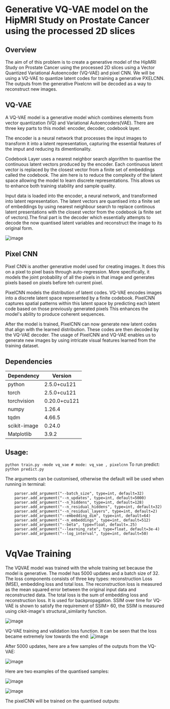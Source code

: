 # Generative VQ-VAE model on the HipMRI Study on Prostate Cancer using the processed 2D slices
## Overview
The aim of of this problem is to create a generative model of the HipMRI Study on Prostate Cancer using the processed 2D slices using a Vector Quantized Variational Autoencoder (VQ-VAE) and pixel CNN. We will be using a VQ-VAE to quantize latent codes for training a generative PXELCNN. The outputs from the generative Pixelcnn will be decoded as a way to reconstruct new images.
## VQ-VAE
A VQ-VAE model is a generative model which combines elements from vector quantization (VQ) and Variational Autoencoders(VAE). There are three key parts to this model: encoder, decoder, codebook layer.

The encoder is a neural network that processes the input images to transform it into a latent representation, capturing the essential features of the imput and reducing its dimentionality. 

Codebook Layer uses a nearest neighbor search algorithm to quantise the continuous latent vectors produced by the encoder. Each continuous latent vector is replaced by the closest vector from a finite set of embeddings called the codebook.
The aim here is to reduce the complexity of the latent space allowing the model to learn discrete representations. This allows us to enhance both training stability and sample quality.


Input data is loaded into the encoder, a neural network, and transformed into latent representation. The latent vectors are quantised into a finite set of embeddings by using nearest neighbour search to replace continous latent presentations with the closest vector from the codebook (a finite set of vectors).The final part is the decoder which essentially attempts to decode the now quantised latent variables and reconstruct the image to its original form. 

![image](https://github.com/user-attachments/assets/9ff9b52a-d84c-4b0c-9047-ea78389c3ddd)

## Pixel CNN

Pixel CNN is another generative model used for creating images. It does this on a pixel to pixel basis through auto-regression. More specifically, it models the joint probability of all the pixels in that image and generates pixels based on pixels before teh current pixel.

PixelCNN models the distribution of latent codes. VQ-VAE encodes images into a discrete latent space represented by a finite codebook. PixelCNN captures spatial patterns within this latent space by predicting each latent code based on those previously generated pixels This enhances the model's ability to produce coherent sequences.

After the model is trained, PixelCNN can now generate new latent codes that align with the learned distribution. These codes are then decoded by the VQ-VAE decoder. The usage of PixelCNN and VQ-VAE enables us to generate new images by using intricate visual features learned from the training dataset.

## Dependencies

| Dependency | Version |
| ------------- | ------------- |
| python| 2.5.0+cu121 |
| torch| 2.5.0+cu121 |
| torchvision| 0.20.0+cu121 |
| numpy| 1.26.4 |
|tqdm|4.66.5|
| scikit-image| 0.24.0 |
| Matplotlib| 3.9.2|

## Usage:

``` python train.py -mode vq_vae # mode: vq_vae , pixelcnn ```
To run predict:
``` python predict.py ```

The arguments can be customised, otherwise the default will be used when running in terminal:
```
    parser.add_argument("--batch_size", type=int, default=32)
    parser.add_argument("--n_updates", type=int, default=5000)
    parser.add_argument("--n_hiddens", type=int, default=128)
    parser.add_argument("--n_residual_hiddens", type=int, default=32)
    parser.add_argument("--n_residual_layers", type=int, default=2)
    parser.add_argument("--embedding_dim", type=int, default=64)
    parser.add_argument("--n_embeddings", type=int, default=512)
    parser.add_argument("--beta", type=float, default=.25)
    parser.add_argument("--learning_rate", type=float, default=3e-4)
    parser.add_argument("--log_interval", type=int, default=50)
```

# VqVae Training

The VQVAE model was trained with the whole training set because the model is generative. The model has 5000 updates and a batch size of 32. The loss components consists of three key types: reconstruction Loss (MSE), embedding loss and total loss. The reconstruction loss is measured as the mean squared error between the original input data and reconstructed data. The total loss is the sum of embedding loss and reconstruction loss. It is used for backpropagation.
SSIM over time for VQ-VAE is shown to satisfy the requirement of SSIM> 60, the SSIM is measured using cikit-image's structural_similarity function. 
<p align="center">
  
![image](https://github.com/user-attachments/assets/1fcb31a8-0276-4aa9-867b-70d921406ecc) 
</p>


VQ-VAE training and validation loss function. It can be seen that the loss became extremely low towards the end: 
![image](https://github.com/user-attachments/assets/7049951d-7db5-490e-a876-a4fd5d8807fb)

After 5000 updates, here are a few samples of the outputs from the VQ-VAE:

![image](https://github.com/user-attachments/assets/4b8f3313-842a-4ff9-84ed-320aab53b73e)

Here are two examples of the quantised samples:
<p align="center">
  
![image](https://github.com/user-attachments/assets/d0bfb478-1fc7-477d-932b-81c06a751d51)
  
![image](https://github.com/user-attachments/assets/6a32f6f6-e4f8-4ab6-b59d-1b563f130e18)
</p>

The pixelCNN will be trained on the quantised outputs:

